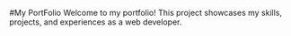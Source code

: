 #My PortFolio
Welcome to my portfolio! This project showcases my skills, projects, and experiences as a web developer.
